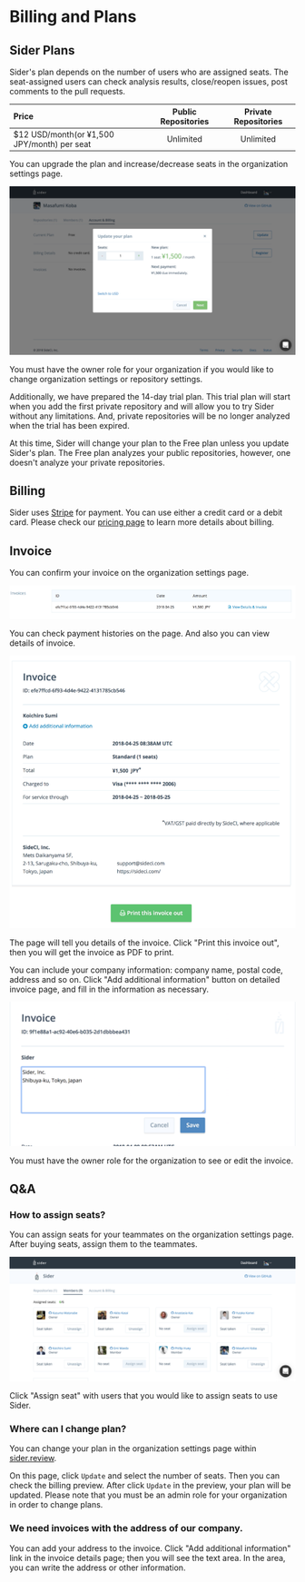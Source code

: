 # Billing and Plans

## Sider Plans

Sider's plan depends on the number of users who are assigned seats. The seat-assigned users can check analysis results, close/reopen issues, post comments to the pull requests.

| Price | Public Repositories | Private Repositories |
|:---|:--:|:--:|
| $12 USD/month(or ¥1,500 JPY/month) per seat | Unlimited | Unlimited |

You can upgrade the plan and increase/decrease seats in the organization settings page.

![Seat Allocation](./.gitbook/assets/seat_allocation_modal.png)

You must have the owner role for your organization if you would like to change organization settings or repository settings.

Additionally, we have prepared the 14-day trial plan. This trial plan will start when you add the first private repository and will allow you to try Sider without any limitations. And, private repositories will be no longer analyzed when the trial has been expired.

At this time, Sider will change your plan to the Free plan unless you update Sider's plan. The Free plan analyzes your public repositories, however, one doesn't analyze your private repositories.

## Billing

Sider uses [Stripe](https://stripe.com/) for payment. You can use either a credit card or a debit card. Please check our [pricing page](https://sider.review/pricing) to learn more details about billing.

## Invoice

You can confirm your invoice on the organization settings page.

![Invoice](./.gitbook/assets/invoices.png)

You can check payment histories on the page. And also you can view details of invoice.

![Invoice Details](./.gitbook/assets/invoice_details.png)

The page will tell you details of the invoice. Click "Print this invoice out", then you will get the invoice as PDF to print.

You can include your company information: company name, postal code, address and so on. Click "Add additional information" button on detailed invoice page, and fill in the information as necessary.

![Company Information](./.gitbook/assets/invoice-company-info.png)

You must have the owner role for the organization to see or edit the invoice.

## Q&A

### How to assign seats?
You can assign seats for your teammates on the organization settings page. After buying seats, assign them to the teammates.

![Assign seats for users](./.gitbook/assets/assign_seats_for_users.png)

Click "Assign seat" with users that you would like to assign seats to use Sider.

### Where can I change plan?
You can change your plan in the organization settings page within [sider.review](https://sider.review/).

On this page, click `Update` and select the number of seats. Then you can check the billing preview. After click `Update` in the preview, your plan will be updated. Please note that you must be an admin role for your organization in order to change plans.

### We need invoices with the address of our company.
You can add your address to the invoice. Click "Add additional information" link in the invoice details page; then you will see the text area. In the area, you can write the address or other information.

